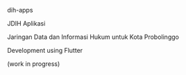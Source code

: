 dih-apps

JDIH Aplikasi

Jaringan Data dan Informasi Hukum untuk Kota Probolinggo

Development using Flutter

(work in progress)




